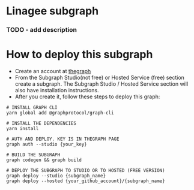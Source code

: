 # Linagee subgraph

### TODO - add description

# How to deploy this subgraph

- Create an account at [thegraph](https://thegraph.com/) 
- From the Subgraph Studio(not free) or Hosted Service (free) section create a subgraph.
The Subgraph Studio / Hosted Service section will also have installation instructions.
- After you create it, follow these steps to deploy this graph:

```shell
# INSTALL GRAPH CLI 
yarn global add @graphprotocol/graph-cli

# INSTALL THE DEPENDENCIES
yarn install

# AUTH AND DEPLOY. KEY IS IN THEGRAPH PAGE
graph auth --studio {your_key}

# BUILD THE SUBGRAPH
graph codegen && graph build

# DEPLOY THE SUBGRAPH TO STUDIO OR TO HOSTED (FREE VERSION)
graph deploy --studio {subgraph_name}
graph deploy --hosted {your_github_account}/{subgraph_name}
```
